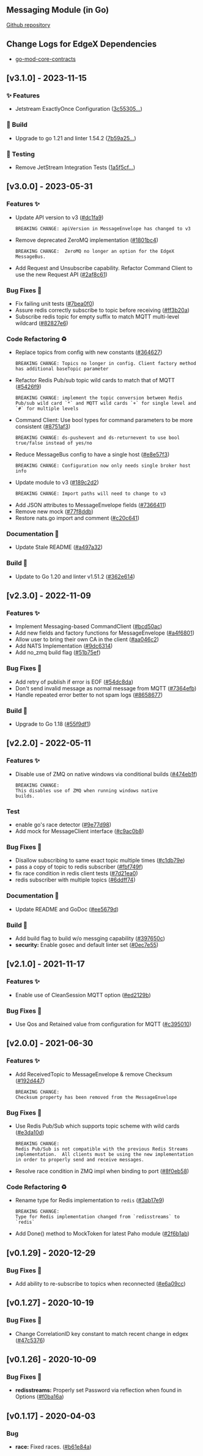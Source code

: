 
<a name="Messaging Go Mod Changelog"></a>
## Messaging Module (in Go)
[Github repository](https://github.com/agile-edge/go-mod-messaging)

## Change Logs for EdgeX Dependencies

- [go-mod-core-contracts](https://github.com/agile-edge/go-mod-core-contracts/blob/main/CHANGELOG.md)

## [v3.1.0] - 2023-11-15

### ✨  Features

- Jetstream ExactlyOnce Configuration ([3c55305…](https://github.com/agile-edge/go-mod-messaging/commit/3c55305cfd05bef29fbb93d4e3d90757e4d22020))

### 👷 Build

- Upgrade to go 1.21 and linter 1.54.2 ([7b59a25…](https://github.com/agile-edge/go-mod-messaging/commit/7b59a25c1822550825b9974141cd735907edc1f3))

### 🧪 Testing

- Remove JetStream Integration Tests ([1a5f5cf…](https://github.com/agile-edge/go-mod-messaging/commit/1a5f5cf7ee1694f85f5961da7ec7b42515e04c2b))

## [v3.0.0] - 2023-05-31

### Features ✨
- Update API version to v3 ([#dc1fa9](https://github.com/agile-edge/go-mod-messaging/commit/dc1fa98dd5cff36050f0a22e2fc1163a68747014))
  ```text
  BREAKING CHANGE: apiVersion in MessageEnvelope has changed to v3
  ```
- Remove deprecated ZeroMQ implementation ([#1801bc4](https://github.com/agile-edge/go-mod-messaging/commits/1801bc4))
  ```text
  BREAKING CHANGE:  ZeroMQ no longer an option for the EdgeX MessageBus.
  ```
- Add Request and Unsubscribe capability. Refactor Command Client to use the new Request API ([#2af8c61](https://github.com/agile-edge/go-mod-messaging/commit/2af8c61d0e656fe444bc90452b65213b17b562fd))

### Bug Fixes 🐛

- Fix failing unit tests ([#7bea0f0](https://github.com/agile-edge/go-mod-messaging/commits/7bea0f0))
- Assure redis correctly subscribe to topic before receiving ([#ff3b20a](https://github.com/agile-edge/go-mod-messaging/commits/ff3b20a))
- Subscribe redis topic for empty suffix to match MQTT multi-level wildcard ([#82827e6](https://github.com/agile-edge/go-mod-messaging/commits/82827e6))

### Code Refactoring ♻

- Replace topics from config with new constants ([#364627](https://github.com/agile-edge/go-mod-messaging/commit/3646279d0d8422a850dd5d44cc6aff0ea4631ac0))
  ```text
  BREAKING CHANGE: Topics no longer in config. Client factory method has additional baseTopic parameter 
  ```
- Refactor Redis Pub/sub topic wild cards to match that of MQTT ([#5426f9](https://github.com/agile-edge/go-mod-messaging/commit/5426f937f3aee4cda3bcc0daa344856af0d8fc62))
  ```text
  BREAKING CHANGE: implement the topic conversion between Redis Pub/sub wild card `*` and MQTT wild cards `+` for single level and `#` for multiple levels
  ```
- Command Client: Use bool types for command parameters to be more consistent ([#8751af3](https://github.com/agile-edge/go-mod-messaging/commit/8751af38578a3e010e883831076946c588ab1e84))
  ```text
  BREAKING CHANGE: ds-pushevent and ds-returnevent to use bool true/false instead of yes/no
  ```
- Reduce MessageBus config to have a single host ([#e8e57f3](https://github.com/agile-edge/go-mod-messaging/commit/e8e57f3b0af30f535f07ddfc2349a27bb1632bae))
  ```text
  BREAKING CHANGE: Configuration now only needs single broker host info
  ```
- Update module to v3 ([#189c2d2](https://github.com/agile-edge/go-mod-messaging/commit/189c2d28ed056c67dc7662a8657f6f9aa31afc7f))
  ```text
  BREAKING CHANGE: Import paths will need to change to v3
  ```
- Add JSON attributes to MessageEnvelope fields ([#7366411](https://github.com/agile-edge/go-mod-messaging/commits/7366411))
- Remove new mock ([#77f8ddb](https://github.com/agile-edge/go-mod-messaging/commits/77f8ddb))
- Restore nats.go import and comment ([#c20c641](https://github.com/agile-edge/go-mod-messaging/commits/c20c641))

### Documentation 📖

- Update Stale README ([#a497a32](https://github.com/agile-edge/go-mod-messaging/commits/a497a32))

### Build 👷

- Update to Go 1.20 and linter v1.51.2 ([#362e614](https://github.com/agile-edge/go-mod-messaging/commits/362e614))

## [v2.3.0] - 2022-11-09

### Features ✨

- Implement Messaging-based CommandClient ([#bcd50ac](https://github.com/agile-edge/go-mod-messaging/commits/bcd50ac))
- Add new fields and factory functions for MessageEnvelope ([#a4f6801](https://github.com/agile-edge/go-mod-messaging/commits/a4f6801))
- Allow user to bring their own CA in the client ([#aa046c2](https://github.com/agile-edge/go-mod-messaging/commits/aa046c2))
- Add NATS Implementation ([#9dc6314](https://github.com/agile-edge/go-mod-messaging/commits/9dc6314))
- Add no_zmq build flag ([#51b75ef](https://github.com/agile-edge/go-mod-messaging/commits/51b75ef))

### Bug Fixes 🐛

- Add retry of publish if error is EOF ([#54dc8da](https://github.com/agile-edge/go-mod-messaging/commits/54dc8da))
- Don't send invalid message as normal message from MQTT ([#7364efb](https://github.com/agile-edge/go-mod-messaging/commits/7364efb))
- Handle repeated error better to not spam logs ([#8658677](https://github.com/agile-edge/go-mod-messaging/commits/8658677))

### Build 👷

- Upgrade to Go 1.18 ([#55f9df1](https://github.com/agile-edge/go-mod-messaging/commits/55f9df1))

## [v2.2.0] - 2022-05-11

### Features ✨

- Disable use of ZMQ on native windows via conditional builds ([#474eb1f](https://github.com/agile-edge/go-mod-messaging/commits/474eb1f))

  ```
  BREAKING CHANGE:
  This disables use of ZMQ when running windows native
  builds.
  ```

### Test

- enable go's race detector ([#9e77d98](https://github.com/agile-edge/go-mod-messaging/commits/9e77d98))
- Add mock for MessageClient interface ([#c9ac0b8](https://github.com/agile-edge/go-mod-messaging/commits/c9ac0b8))

### Bug Fixes 🐛

- Disallow subscribing to same exact topic multiple times ([#c1db79e](https://github.com/agile-edge/go-mod-messaging/commits/c1db79e))
- pass a copy of topic to redis subscriber ([#fbf749f](https://github.com/agile-edge/go-mod-messaging/commits/fbf749f))
- fix race condition in redis client tests ([#7d21ea0](https://github.com/agile-edge/go-mod-messaging/commits/7d21ea0))
- redis subscriber with multiple topics ([#6ddff74](https://github.com/agile-edge/go-mod-messaging/commits/6ddff74))

### Documentation 📖

- Update README and GoDoc ([#ee5679d](https://github.com/agile-edge/go-mod-messaging/commits/ee5679d))

### Build 👷

- Add build flag to build w/o messging capability ([#397650c](https://github.com/agile-edge/go-mod-messaging/commits/397650c))
- **security:** Enable gosec and default linter set ([#0ec7e55](https://github.com/agile-edge/go-mod-messaging/commits/0ec7e55))

## [v2.1.0] - 2021-11-17

### Features ✨

- Enable use of CleanSession MQTT option ([#ed2129b](https://github.com/agile-edge/go-mod-messaging/commits/ed2129b))

### Bug Fixes 🐛

- Use Qos and Retained value from configuration for MQTT ([#c395010](https://github.com/agile-edge/go-mod-messaging/commits/c395010))

## [v2.0.0] - 2021-06-30
### Features ✨
- Add ReceivedTopic to MessageEnvelope & remove Checksum ([#192d447](https://github.com/agile-edge/go-mod-messaging/commits/192d447))
    ```
    BREAKING CHANGE:
    Checksum property has been removed from the MessageEnvelope
    ```
### Bug Fixes 🐛
- Use Redis Pub/Sub which supports topic scheme with wild cards ([#e3da10d](https://github.com/agile-edge/go-mod-messaging/commits/e3da10d))
    ```
    BREAKING CHANGE:
    Redis Pub/Sub is not compatible with the previous Redis Streams implementation.  All clients must be using the new implementation in order to properly send and receive messages.
    ```
- Resolve race condition in ZMQ impl when binding to port ([#8f0eb58](https://github.com/agile-edge/go-mod-messaging/commits/8f0eb58))
### Code Refactoring ♻
- Rename type for Redis implementation to `redis` ([#3ab17e9](https://github.com/agile-edge/go-mod-messaging/commits/3ab17e9))
    ```
    BREAKING CHANGE:
    Type for Redis implementation changed from `redisstreams` to `redis`
    ```
- Add Done() method to MockToken for latest Paho module ([#2f6b1ab](https://github.com/agile-edge/go-mod-messaging/commits/2f6b1ab))

<a name="v0.1.29"></a>
## [v0.1.29] - 2020-12-29
### Bug Fixes 🐛
- Add ability to re-subscribe to topics when reconnected ([#e6a09cc](https://github.com/agile-edge/go-mod-messaging/commits/e6a09cc))

<a name="v0.1.27"></a>
## [v0.1.27] - 2020-10-19
### Bug Fixes 🐛
- Change CorrelationID key constant to match recent change in edgex ([#47c5376](https://github.com/agile-edge/go-mod-messaging/commits/47c5376))

<a name="v0.1.26"></a>
## [v0.1.26] - 2020-10-09
### Bug Fixes 🐛
- **redisstreams:** Properly set Password via reflection when found in Options ([#f0ba16a](https://github.com/agile-edge/go-mod-messaging/commits/f0ba16a))

<a name="v0.1.17"></a>
## [v0.1.17] - 2020-04-03
### Bug
- **race:** Fixed races. ([#b61e84a](https://github.com/agile-edge/go-mod-messaging/commits/b61e84a))

